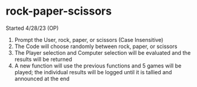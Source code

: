# rock-paper-scissors

Started 4/28/23 (OP)

1. Prompt the User, rock, paper, or scissors (Case Insensitive)
2. The Code will choose randomly between rock, paper, or scissors
3. The Player selection and Computer selection will be evaluated and the results will be returned
4. A new function will use the previous functions and 5 games will be played; the individual results 
   will be logged until it is tallied and announced at the end
